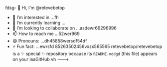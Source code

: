fdsg- 👋 Hi, I’m @retevebetop
- 👀 I’m interested in ...fh
- 🌱 I’m currently learning ...
- 💞️ I’m looking to collaborate on ...asdewr66296996
- 📫 How to reach me ...52wer969
- 😄 Pronouns: ...dh45858wersdf54df
- ⚡ Fun fact: ...ewrsfd
85263502456vxzx565565
retevebetop/retevebetop is a ✨ special ✨ repository because its `README.mddgd` (this file) appears on your іваGitHub vh
--->
